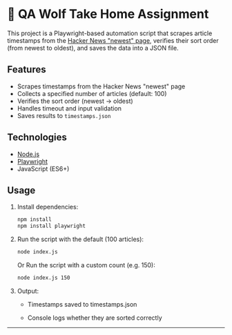 #  🐺 QA Wolf Take Home Assignment

This project is a Playwright-based automation script that scrapes article timestamps from the [Hacker News "newest" page](https://news.ycombinator.com/newest), verifies their sort order (from newest to oldest), and saves the data into a JSON file.



## Features

- Scrapes timestamps from the Hacker News "newest" page
- Collects a specified number of articles (default: 100)
- Verifies the sort order (newest → oldest)
- Handles timeout and input validation
- Saves results to `timestamps.json`



## Technologies

- [Node.js](https://nodejs.org/)
- [Playwright](https://playwright.dev/)  
- JavaScript (ES6+)

## Usage

1. Install dependencies:
    ```sh
    npm install
    npm install playwright
    ```

2. Run the script with the default (100 articles):

    ```sh
    node index.js 
    ```
    Or Run the script with a custom count (e.g. 150):

    ```sh
    node index.js 150
    ```


3. Output:
    - Timestamps saved to timestamps.json

    - Console logs whether they are sorted correctly




---


